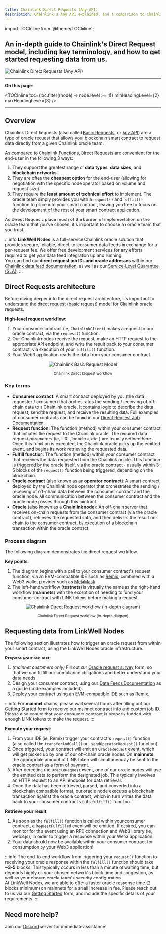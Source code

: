 ```yaml
---
title: Chainlink Direct Requests (Any API)
description: Chainlink's Any API explained, and a comparison to Chainlink Functions. What is a Chainlink oracle, and how does it work? 
---
```


import TOCInline from '@theme/TOCInline';

<h2 class='lw-subtitle'>An in-depth guide to <lw-emphasis>Chainlink's Direct Request model</lw-emphasis>, including key terminology, and how to get started requesting data from us.</h2> 

![Chainlink Direct Requests (Any API)](/img/chainlink-blue-header_1400x802.webp "Chainlink Direct Requests (Any API)")

---

**On this page**:

<TOCInline
  toc={toc.filter((node) => node.level >= 1)}
  minHeadingLevel={2}
  maxHeadingLevel={3}
/>

---

## Overview

Chainlink Direct Requests (also called [Basic Requests](https://docs.chain.link/architecture-overview/architecture-request-model?parent=gettingStarted), or [Any API](https://docs.chain.link/any-api/introduction)) are a type of oracle request that allows your blockchain smart contract to request data directly from a given Chainlink oracle team. 

As compared to [Chainlink Functions](https://docs.chain.link/chainlink-functions), Direct Requests are convenient for the end-user in the following 3 ways:

1. They support the greatest range of **data types**, **data sizes**, and **blockchain networks**.
1. They are often the **cheapest option** for the end-user (allowing for negotiation with the specific node operator based on volume and request size). 
1. They require the **least amount of technical effort** to implement. The oracle team simply provides you with a `request()` and `fulfill()` function to place into your smart contract, leaving you free to focus on the development of the rest of your smart contract application.

As Direct Requests place much of the burden of implementation on the oracle team that you've chosen, it's important to choose an oracle team that you trust.

:::info
**LinkWell Nodes** is a full-service Chainlink oracle solution that provides secure, reliable, direct-to-consumer data feeds in exchange for a per-request fee. We offer free development services for any efforts required to get your data feed integration up and running.
<br/>
You can find our <b>direct request job IDs and oracle addresses</b> within our <a href='/services/direct-request-jobs/Jobs-and-Pricing'>Chainlink data feed documentation</a>, as well as our <a href='/services/direct-request-jobs/Service-Level-Agreement'>Service-Level Guarantee (SLA)</a>.
:::

## Direct Requests architecture

Before diving deeper into the direct request architecture, it's important to understand the [direct request (basic request)](https://docs.chain.link/architecture-overview/architecture-request-model?parent=gettingStarted) model for Chainlink oracle requests. 

**High-level request workflow**:

1. Your consumer contract (ie, `ChainlinkClient`) makes a request to our oracle contract, via the `request()` function.
1. Our Chainlink nodes receive the request, make an HTTP request to the appropriate API endpoint, and write the result back to your consumer contract, via execution of your `fulfill()` function.
1. Your Web3 application reads the data from your consumer contract.

<p align="center">
  <img src="/img/CL_DR_Model_Single_Chainlink_Oracle.webp" alt="Chainlink Basic Request Model" />
  <center><small>Chainlink Direct Request workflow</small></center>
</p>

### Key terms

* **Consumer contract**: A smart contract deployed by you (the data requester / consumer) that orchestrates the sending / receiving of off-chain data to a Chainlink oracle. It contains logic to describe the data request, send the request, and receive the resulting data. Full examples of consumer contracts can be found in our [Direct Request Job Documentation](/services/direct-request-jobs/Jobs-and-Pricing).
* **Request function**: The function (method) within your consumer contract that initiates the request to the Chainlink oracle. The required data request parameters (ie, URL, headers, etc.) are usually defined here. Once this function is executed, the Chainlink oracle picks up the emitted event, and begins its work retrieving the requested data.
* **Fulfill function**: The function (method) within your consumer contract that receives the data requested from the Chainlink oracle. This function is triggered by the oracle itself, via the oracle contract - usually within 3-5 blocks of the `request()` function being triggered, depending on the blockchain. 
* **Oracle contract** (also known as an **operator contract**): A smart contract deployed by the Chainlink node operator that orchestrates the sending / receiving of off-chain data between the consumer contract and the oracle node. All communication between the consumer contract and the oracle node passes through this contract.
* **Oracle** (also known as a **Chainlink node**): An off-chain server that receives on-chain requests from the consumer contract (via the oracle contract), retrieves the requested data, and then delivers the result on-chain to the consumer contract, by execution of a blockchain transaction within the oracle contract.


### Process diagram
The following diagram demonstrates the direct request workflow.

**Key points**:

1. The diagram begins with a call to your consumer contract's request function, via an EVM-compatible IDE such as [Remix](https://remix-project.org/#:~:text=JUMP%20INTO%20WEB3,teaching%20and%20experimenting%20with%20Ethereum.), combined with a Web3 wallet provider such as [MetaMask](https://metamask.io). 
1. The left-hand workflow (**testnets**) is virtually the same as the right-hand workflow (**mainnets**) with the exception of needing to fund your consumer contract with LINK tokens before making a request.  

<p align="center">
  <img src="/img/CL_DR_Model.webp" alt="Chainlink Direct Request workflow (in-depth diagram)" />
  <center><small>Chainlink Direct Request workflow (in-depth diagram)</small></center>
</p>

## Requesting data from LinkWell Nodes

The following section illustrates how to trigger an oracle request from within your smart contract, using the LinkWell Nodes oracle infrastructure. 

**Prepare your request**:

1. *(mainnet customers only)* Fill out our [Oracle request survey](https://linkwellnodes.io/Getting-Started.html) form, so that we can fulfill our compliance obligations and better understand your data needs.
1. Design your consumer contract, using our [Data Feeds Documentation](/services/direct-request-jobs/Jobs-and-Pricing) as a guide (code examples included).
1. Deploy your contract using an EVM-compatible IDE such as [Remix](https://remix.ethereum.org/).

:::info
For **mainnet** chains, please wait several hours after filling out our [Getting Started](https://linkwellnodes.io/Getting-Started.html) form to receive our mainnet contract info and custom job ID. Please also ensure that your consumer contract is properly funded with enough LINK tokens to make the request.
:::

**Execute your request**:

1. From your IDE (ie, Remix) trigger your contract's `request()` function (also called the `transferAndCall()` or `_sendOperatorRequest()` function).
1. Once triggered, your contract will emit an `OracleRequest` event, which will get picked up by one of our off-chain oracle nodes. On **mainnets**, the appropriate amount of LINK token will simultaneously be sent to the oracle contract as a form of payment.
1. After detecting the `OracleRequest` event, one of our oracle nodes will use the emitted data to perform the designated job. This typically involves an HTTP request to an API endpoint for data retrieval.
1. Once the data has been retrieved, parsed, and converted into a blockchain compatible format, our oracle node executes a blockchain transaction against the oracle contract, which in turn writes the data back to your consumer contract via its `fulfill()` function.

**Retrieve your result**:
  
1. As soon as the `fulfill()` function is called within your consumer contract, a `RequestFulfilled` event will be emitted. If desired, you can monitor for this event using an RPC connection and Web3 library (ie, web3.js), in order to trigger a response within your Web3 application.
1. Your data should now be available within your consumer contract for consumption by your Web3 application!

:::info
The end-to-end workflow from triggering your `request()` function to receiving your oracle response within the `fulfill()` function should take **~3-5** blocks. This typically occurs in less than a minute of waiting time, but depends highly on your chosen network's block time and congestion, as well as your chosen oracle team's security configuration.
<br/>
At LinkWell Nodes, we are able to offer a faster oracle response time (2 blocks minimum) on mainnets for a small increase in fee. Please reach out to us via our <a href='https://linkwellnodes.io/Getting-Started.html' target='_blank'>Getting Started</a> form, and include the specific details of your requirements.
::: 

## Need more help?

Join our [Discord](https://discord.com/invite/Xs6SjqVPUA) server for immediate assistance!